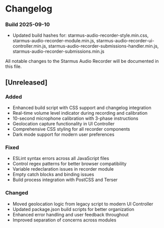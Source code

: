 # Changelog

### Build 2025-09-10
- Updated build hashes for: starmus-audio-recorder-style.min.css, starmus-audio-recorder-module.min.js, starmus-audio-recorder-ui-controller.min.js, starmus-audio-recorder-submissions-handler.min.js, starmus-audio-recorder-submissions.min.js

All notable changes to the Starmus Audio Recorder will be documented in this file.

## [Unreleased]

### Added
- Enhanced build script with CSS support and changelog integration
- Real-time volume level indicator during recording and calibration
- 10-second microphone calibration with 3-phase instructions
- Geolocation capture functionality in UI Controller
- Comprehensive CSS styling for all recorder components
- Dark mode support for modern user preferences

### Fixed
- ESLint syntax errors across all JavaScript files
- Control regex patterns for better browser compatibility
- Variable redeclaration issues in recorder module
- Empty catch blocks and binding issues
- Build process integration with PostCSS and Terser

### Changed
- Moved geolocation logic from legacy script to modern UI Controller
- Updated package.json build scripts for better organization
- Enhanced error handling and user feedback throughout
- Improved separation of concerns across modules